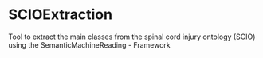 # SCIOExtraction
Tool to extract the main classes from the spinal cord injury ontology (SCIO) using the SemanticMachineReading - Framework
